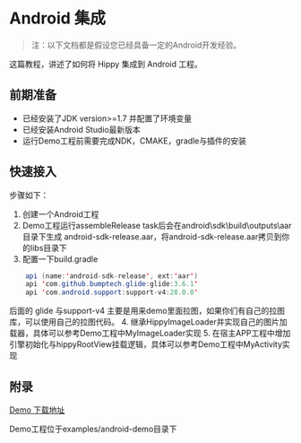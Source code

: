 # Android 集成

> 注：以下文档都是假设您已经具备一定的Android开发经验。

这篇教程，讲述了如何将 Hippy 集成到 Android 工程。

## 前期准备

- 已经安装了JDK version>=1.7 并配置了环境变量
- 已经安装Android Studio最新版本
- 运行Demo工程前需要完成NDK，CMAKE，gradle与插件的安装

## 快速接入

步骤如下：

1. 创建一个Android工程
2. Demo工程运行assembleRelease task后会在android\sdk\build\outputs\aar目录下生成
   android-sdk-release.aar，将android-sdk-release.aar拷贝到你的libs目录下
3. 配置一下build.gradle

```java
    api (name:'android-sdk-release', ext:'aar')
    api 'com.github.bumptech.glide:glide:3.6.1'
    api 'com.android.support:support-v4:28.0.0'
```

   后面的 glide 与support-v4 主要是用来demo里面拉图，如果你们有自己的拉图库，可以使用自己的拉图代码。
4. 继承HippyImageLoader并实现自己的图片加载器，具体可以参考Demo工程中MyImageLoader实现
5. 在宿主APP工程中增加引擎初始化与hippyRootView挂载逻辑，具体可以参考Demo工程中MyActivity实现

## 附录

[Demo 下载地址](//github.com/Tencent/Hippy)

Demo工程位于examples/android-demo目录下
